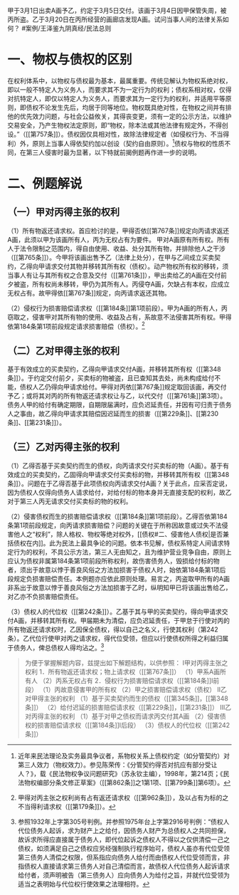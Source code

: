 甲于3月1日出卖A画予乙，约定于3月5日交付。该画于3月4日因甲保管失周，被丙所盗。乙于3月20日在丙所经营的画廊店发现A画。试问当事人间的法律关系如何？ #案例/王泽鉴九阴真经/民法总则

# 一、物权与债权的区别

在权利体系中，以物权与债权最为基本，最属重要。传统见解认为物权系绝对权，即以一般不特定人为义务人，而要求其不为一定行为的权利；债权系相对权，仅得对抗特定人，即仅以特定人为义务人，而要求其为一定行为的权利，并适用平等原则，即债权不论发生先后，均居于同等地位。物权既具绝对性，在物权之间并有排他的优先效力问题，与社会公益攸关，其得丧变更，须有一定的公示方法，以维护交易安全，乃产生物权法定原则，即“物权，除本法或其他法律有规定外，不得创设。”（[[第757条]]）。债权因仅具相对性，故除法律规定者（如侵权行为、不当得利）外，原则上当事人得依契约加以创设（契约自由原则）。[^1]债权与物权的性质不同，在第三人侵害时最为显著，以下特就前揭例题再作进一步的说明。

[^1]:近年来民法理论及实务最具争议者，系物权关系上债权约定（如分管契约）对第三人效力（物权效力）。参见陈荣传：《分管契约得否对抗应有部分受让人？》，载《民法物权争议问题研究》（苏永钦主编），1998年，第214页；《民法物权编部分条文修正草案》（[[第862条]]之1第1项、[[第799条]]第6项）。

# 二、例题解说

## （一）甲对丙得主张的权利

（1）所有物返还请求权。首应检讨的是，甲得否依[[第767条]]规定向丙请求返还A画，此须以甲为该画所有人，丙为无权占有为要件。
甲对A画原有所有权。所有人于法令限制之范围内，得自由使用、收益、处分其所有物，并排除他人之干涉（[[第765条]]）。今甲将该画出售予乙（法律上处分），在甲与乙间成立买卖契约，乙得向甲请求交付其物并移转其所有权（债权）。动产物权所有权的移转，须当事人有让与其所有权之合意及交付（[[第761条]]），甲出卖给乙的A画在交付前夕被盗，所有权尚未移转，甲仍为其所有人。丙侵夺A画，欠缺占有本权，应成立无权占有。故甲得依[[第767条]]规定，向丙请求返还其物。

（2）侵权行为损害赔偿请求权（[[第184条]]第1项前段）。甲为A画的所有人，丙窃取之，侵害甲对其所有物的使用、收益及占有，系故意不法侵害其所有权。甲得依第184条第1项前段规定请求损害赔偿（债权）。[^3]

[^3]:甲得对丙主张之权利尚有占有返还请求权（[[第962条]]），及以占有为标的之不当得利请求权（[[第179条]]）。

## （二）乙对甲得主张的权利

基于有效成立的买卖契约，乙得向甲请求交付A画，并移转其所有权（[[第348条]]）。于约定交付前夕，买卖标的物被盗，且已查知其去处，尚未构成给付不能，债权人乙仍得向甲请求给付。甲得对丙依[[第767条]]规定取回该画，再交付予乙；或将其对丙的所有物返还请求权让与乙，以代交付（[[第761条]]第3项）。债务人甲的给付有确定期限，自期限届满时，应负迟延责任，并因有可归责于债务人之事由，故乙得向甲请求其赔偿因迟延而生的损害（[[第229条]]、[[第230条]]、[[第231条]]）。

## （三）乙对丙得主张的权利

（1）乙得否基于买卖契约而生的债权，向丙请求交付买卖标的物（A画）。基于有效成立的买卖契约，乙固得向甲请求交付买卖标的物，并移转其所有权（[[第348条]]）。问题在于乙得否基于此项债权向丙请求交付A画？关于此点，应采否定说，因为债权人仅得向债务人请求给付，对给付标的物本身并无直接支配的权利，故乙对于第三人丙无请求交付买卖标的物的权利。

（2）侵害债权而生的损害赔偿请求权（[[第184条]]第1项前段）。乙得否依第184条第1项前段规定，向丙请求损害赔偿？问题的关键在于所称因故意或过失不法侵害他人之“权利”，除人格权、物权等绝对权外，[[债权#二、侵害他人债权|是否兼括债权在内]]。此为民法上最具争论的问题。依本书见解，债权系特定人间请求特定行为的权利，不具公示方法，第三人无由知之，且为维护营业竞争自由，原则上应认为债权非属第184条第1项前段所称权利，故伤害债务人，毁损给付标的物者，须出于故意以悖于善良风俗之方法加损害于债权人时，始依第184条第1项后段规定负损害赔偿责任。本例题亦应依此原则处理。易言之，丙盗取甲所有的A画非系出于故意以悖于善良风俗之方法加损害于乙时，纵明知甲已将该画出售给乙，对乙亦不负损害赔偿责任。

（3）债权人的代位权（[[第242条]]）。乙基于其与甲的买卖契约，得向甲请求交付A画，并移转其所有权。甲届期未为清偿，应负迟延责任，于甲怠于行使对丙的所有物返还请求权时，乙因保全债权，得以自己之名义，行使其权利（第242条）。乙代位行使甲对丙之请求权，得代位受领，但应以行使债权所得之利益归属于债务人，俾总债权人得均沾之。[^4]

[^4]:参照1932年上字第305号判例。并参照1975年台上字第2916号判例：“债权人代位债务人起诉，求为财产上之给付，因债务人财产为总债权人之共同担保，故诉求所得应直接属于债务人，即代位起诉之债权人不得以之仅供清偿一己之债权，如须满足自己之债权应另经强制执行程序始可，债权人虽亦有代位受领第三债务人清偿之权限，但系指应向债务人给付而由债权人代位受领而言，非指债权人直接请求第三债务人对自己清偿而言，故债权人代位债务人起诉请求给付者，须声明被告（第三债务人）应向债务人为给付之旨，并就代位受领为适当之表明始与代位权行使效果之法理相符。

>为便于掌握解题内容，兹提出如下解题结构，以供参照：
I甲对丙得主张之权利
1．所有物返还请求权；物上请求权（[[第767条]]）
（1）甲系A画所有人
（2）丙系无权占有
2．侵权行为损害赔偿请求权（[[第184条]]I前段）
（1）丙故意侵害甲的所有权
（2）甲之损害赔偿请求权（债权）
II乙对甲得主张的权利
（1）基于买卖契约而生的债权（[[第345条]]，[[第348条]]）
（2）给付迟延的损害赔偿请求权（[[第229条]]，[[第231条]]）
III乙对丙得主张的权利
（1）基于对甲之债权而请求丙交付其A画
（2）侵害债权的损害赔偿请求权（[[第184条]]I后段）
（3）债权人的代位权（[[第242条]]）
